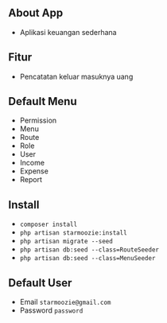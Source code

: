 ## About App

- Aplikasi keuangan sederhana

## Fitur
- Pencatatan keluar masuknya uang

## Default Menu
- Permission
- Menu
- Route
- Role
- User
- Income
- Expense
- Report

## Install
- `composer install`
- `php artisan starmoozie:install`
- `php artisan migrate --seed`
- `php artisan db:seed --class=RouteSeeder`
- `php artisan db:seed --class=MenuSeeder`

## Default User
- Email `starmoozie@gmail.com`
- Password `password`
